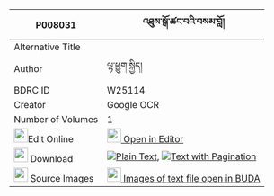 |P008031|འཐུས་སྒོ་ཚང་བའི་བསམ་བློ། 
| --- | --- 
|Alternative Title |
|Author| ལྷ་ཕྱུག་སྐྱིད།
|BDRC ID | W25114
|Creator | Google OCR
|Number of Volumes| 1
|<img width="25" src="https://img.icons8.com/color/25/000000/edit-property.png">Edit Online| [<img width="25" src="https://avatars.githubusercontent.com/u/45091458?s=200&v=4"> Open in Editor](http://editor.openpecha.org/P008031)
|<img width="25" src="https://img.icons8.com/fluent/48/000000/download-2.png"/>  Download | [![](https://img.icons8.com/color/20/000000/txt.png)Plain Text](https://github.com/Openpecha/P008031/releases/download/v1/tu_go_tsangwa_i_samlo_plain_P008031.zip), [![](https://img.icons8.com/color/20/000000/txt.png)Text with Pagination](https://github.com/Openpecha/P008031/releases/download/v1/tu_go_tsangwa_i_samlo_pages_P008031.zip)
|<img width="25" src="https://img.icons8.com/plasticine/100/000000/pictures-folder.png"/>  Source Images | [<img width="25" src="https://library.bdrc.io/icons/BUDA-small.svg"> Images of text file open in BUDA](https://library.bdrc.io/show/bdr:W25114)